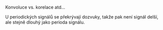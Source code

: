 Konvoluce vs. korelace atd...


U periodických signálů se překrývají dozvuky, takže pak není signál delší, ale stejně dlouhý jako perioda signálu.